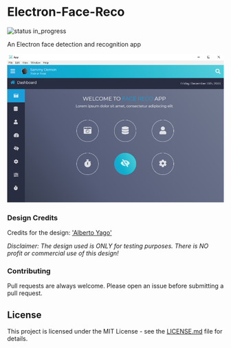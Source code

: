 # Electron-Face-Reco

![status in_progress](https://img.shields.io/badge/status-in_progress-brightgreen.svg)

An Electron face detection and recognition app

!['sample'](assets/img/sample.png?raw=true)

### Design Credits
Credits for the design: ['Alberto Yago'](http://www.punttodigital.com/portfolio_page/yourspace-tablet-ui-design/)

*Disclaimer: The design used is ONLY for testing purposes. There is NO profit or commercial use of this design!*

### Contributing
Pull requests are always welcome. Please open an issue before submitting a pull request. 

## License

This project is licensed under the MIT License - see the [LICENSE.md](LICENSE.md) file for details.

